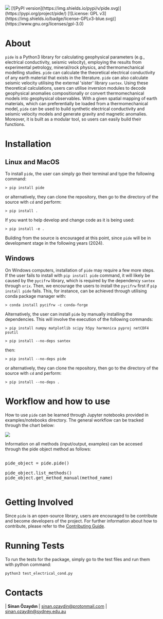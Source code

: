 <img src="./docs/figures/pide_logo.png">
[![PyPI version](https://img.shields.io/pypi/v/pide.svg)](https://pypi.org/project/pide/) [![License: GPL v3](https://img.shields.io/badge/license-GPLv3-blue.svg)](https://www.gnu.org/licenses/gpl-3.0)

# About
`pide` is a Python3 library for calculating geophysical parameters (e.g., electrical conductivity, seismic velocity), employing the results from experimental petrology, mineral/rock physics, and thermomechanical modelling studies. `pide` can calculate the theoretical electrical conductivity of any earth material that exists in the literature. `pide` can also calculate seismic velocity utilising the external 'sister' library `santex`. Using these theoretical calculations, users can utilise inversion modules to decode geophysical anomalies compositionally or convert thermomechanical models into geophysical observables. With a given spatial mapping of earth materials, which can preferentially be loaded from a thermomechanical model, `pide`  can be used to build synthetic electrical conductivity and seismic velocity models and generate gravity and magnetic anomalies. Moreover, it is built as a modular tool, so users can easily build their functions.

# Installation

## Linux and MacOS

To install `pide`, the user can simply go their terminal and type the following command:

`> pip install pide`

or alternatively, they can clone the repository, then go to the directory of the source with `cd` and perform:

`> pip install .`

If you want to help develop and change code as it is being used:

`> pip install -e .`

Building from the source is encouraged at this point, since `pide` will be in development stage in the following years (2024).

## Windows

On Windows computers, installation of `pide` may require a few more steps. If the user fails to install with `pip install pide` command, it will likely be caused by the `pycifrw` library, which is required by the dependency `santex` through `orix`. Then, we encourage the users to install the `pycifrw` first if `pip install pide` fails. This, for instance, can be achieved through utilising conda package manager with:

`> conda install pycifrw -c conda-forge`

Alternatively, the user can install `pide` by manually installing the dependencies. This will involve the execution of the following commands:

`> pip install numpy matplotlib scipy h5py harmonica pyproj netCDF4 psutil`

`> pip install --no-deps santex`

then:

`> pip install --no-deps pide`

or alternatively, they can clone the repository, then go to the directory of the source with `cd` and perform:

`> pip install --no-deps .`

# Workflow and how to use

How to use `pide` can be learned through Jupyter notebooks provided in examples/notebooks directory. The general workflow can be tracked through the chart below:

<img src="./docs/paper/figures/pide_workflow.png">

Information on all methods (input/output, examples) can be accesed through the pide object method as follows:
<pre>

pide_object = pide.pide()

pide_object.list_methods()
pide_object.get_method_manual(method_name)

</pre>

# Getting Involved

Since `pide` is an open-source library, users are encouraged to be contribute and become developers of the project. For further information about how to contribute, please refer to the [Contributing Guide](https://github.com/sinanozaydin/pide/blob/post_joss/CONTRIBUTING.md).

# Running Tests

To run the tests for the package, simply go to the test files and run them with python command:

`python3 test_electrical_cond.py`

# Contacts

| **Sinan Özaydın** | sinan.ozaydin@protonmail.com | sinan.ozaydin@sydney.edu.au
